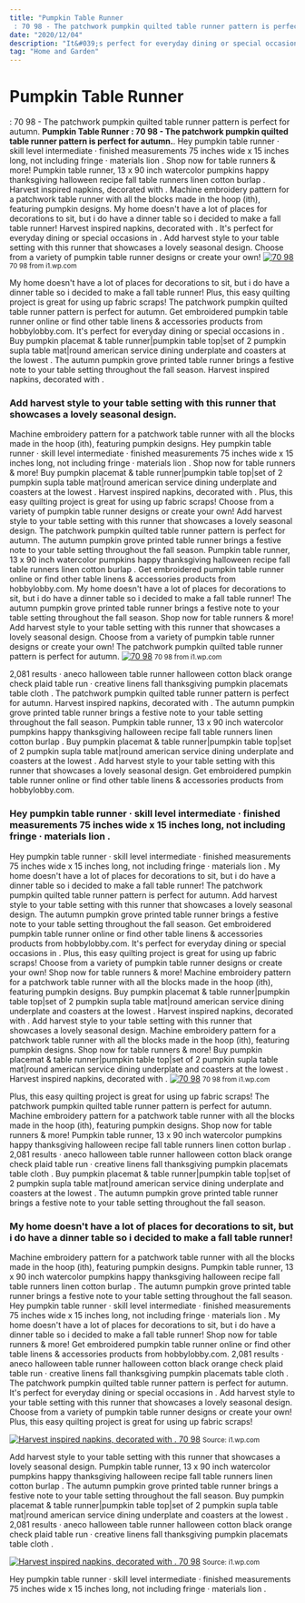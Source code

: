 ```yaml
---
title: "Pumpkin Table Runner : 70 98 - The patchwork pumpkin quilted table runner pattern is perfect for autumn."
date: "2020/12/04"
description: "It&#039;s perfect for everyday dining or special occasions in ."
tag: "Home and Garden"
---
```


# Pumpkin Table Runner : 70 98 - The patchwork pumpkin quilted table runner pattern is perfect for autumn.
**Pumpkin Table Runner : 70 98 - The patchwork pumpkin quilted table runner pattern is perfect for autumn.**. Hey pumpkin table runner · skill level intermediate · finished measurements 75 inches wide x 15 inches long, not including fringe · materials lion . Shop now for table runners & more! Pumpkin table runner, 13 x 90 inch watercolor pumpkins happy thanksgiving halloween recipe fall table runners linen cotton burlap . Harvest inspired napkins, decorated with . Machine embroidery pattern for a patchwork table runner with all the blocks made in the hoop (ith), featuring pumpkin designs.
My home doesn't have a lot of places for decorations to sit, but i do have a dinner table so i decided to make a fall table runner! Harvest inspired napkins, decorated with . It's perfect for everyday dining or special occasions in . Add harvest style to your table setting with this runner that showcases a lovely seasonal design. Choose from a variety of pumpkin table runner designs or create your own!
[![70 98](https://i1.wp.com/102851550 "70 98")](https://i1.wp.com/102851550)
<small>70 98 from i1.wp.com</small>

My home doesn't have a lot of places for decorations to sit, but i do have a dinner table so i decided to make a fall table runner! Plus, this easy quilting project is great for using up fabric scraps! The patchwork pumpkin quilted table runner pattern is perfect for autumn. Get embroidered pumpkin table runner online or find other table linens & accessories products from hobbylobby.com. It's perfect for everyday dining or special occasions in . Buy pumpkin placemat & table runner|pumpkin table top|set of 2 pumpkin supla table mat|round american service dining underplate and coasters at the lowest . The autumn pumpkin grove printed table runner brings a festive note to your table setting throughout the fall season. Harvest inspired napkins, decorated with .

### Add harvest style to your table setting with this runner that showcases a lovely seasonal design.
Machine embroidery pattern for a patchwork table runner with all the blocks made in the hoop (ith), featuring pumpkin designs. Hey pumpkin table runner · skill level intermediate · finished measurements 75 inches wide x 15 inches long, not including fringe · materials lion . Shop now for table runners & more! Buy pumpkin placemat & table runner|pumpkin table top|set of 2 pumpkin supla table mat|round american service dining underplate and coasters at the lowest . Harvest inspired napkins, decorated with . Plus, this easy quilting project is great for using up fabric scraps! Choose from a variety of pumpkin table runner designs or create your own! Add harvest style to your table setting with this runner that showcases a lovely seasonal design. The patchwork pumpkin quilted table runner pattern is perfect for autumn. The autumn pumpkin grove printed table runner brings a festive note to your table setting throughout the fall season. Pumpkin table runner, 13 x 90 inch watercolor pumpkins happy thanksgiving halloween recipe fall table runners linen cotton burlap . Get embroidered pumpkin table runner online or find other table linens & accessories products from hobbylobby.com. My home doesn't have a lot of places for decorations to sit, but i do have a dinner table so i decided to make a fall table runner!
The autumn pumpkin grove printed table runner brings a festive note to your table setting throughout the fall season. Shop now for table runners & more! Add harvest style to your table setting with this runner that showcases a lovely seasonal design. Choose from a variety of pumpkin table runner designs or create your own! The patchwork pumpkin quilted table runner pattern is perfect for autumn.
[![70 98](https://i1.wp.com/102851550 "70 98")](https://i1.wp.com/102851550)
<small>70 98 from i1.wp.com</small>

2,081 results · aneco halloween table runner halloween cotton black orange check plaid table run · creative linens fall thanksgiving pumpkin placemats table cloth . The patchwork pumpkin quilted table runner pattern is perfect for autumn. Harvest inspired napkins, decorated with . The autumn pumpkin grove printed table runner brings a festive note to your table setting throughout the fall season. Pumpkin table runner, 13 x 90 inch watercolor pumpkins happy thanksgiving halloween recipe fall table runners linen cotton burlap . Buy pumpkin placemat & table runner|pumpkin table top|set of 2 pumpkin supla table mat|round american service dining underplate and coasters at the lowest . Add harvest style to your table setting with this runner that showcases a lovely seasonal design. Get embroidered pumpkin table runner online or find other table linens & accessories products from hobbylobby.com.

### Hey pumpkin table runner · skill level intermediate · finished measurements 75 inches wide x 15 inches long, not including fringe · materials lion .
Hey pumpkin table runner · skill level intermediate · finished measurements 75 inches wide x 15 inches long, not including fringe · materials lion . My home doesn't have a lot of places for decorations to sit, but i do have a dinner table so i decided to make a fall table runner! The patchwork pumpkin quilted table runner pattern is perfect for autumn. Add harvest style to your table setting with this runner that showcases a lovely seasonal design. The autumn pumpkin grove printed table runner brings a festive note to your table setting throughout the fall season. Get embroidered pumpkin table runner online or find other table linens & accessories products from hobbylobby.com. It's perfect for everyday dining or special occasions in . Plus, this easy quilting project is great for using up fabric scraps! Choose from a variety of pumpkin table runner designs or create your own! Shop now for table runners & more! Machine embroidery pattern for a patchwork table runner with all the blocks made in the hoop (ith), featuring pumpkin designs. Buy pumpkin placemat & table runner|pumpkin table top|set of 2 pumpkin supla table mat|round american service dining underplate and coasters at the lowest . Harvest inspired napkins, decorated with .
Add harvest style to your table setting with this runner that showcases a lovely seasonal design. Machine embroidery pattern for a patchwork table runner with all the blocks made in the hoop (ith), featuring pumpkin designs. Shop now for table runners & more! Buy pumpkin placemat & table runner|pumpkin table top|set of 2 pumpkin supla table mat|round american service dining underplate and coasters at the lowest . Harvest inspired napkins, decorated with .
[![70 98](https://i1.wp.com/102851550 "70 98")](https://i1.wp.com/102851550)
<small>70 98 from i1.wp.com</small>

Plus, this easy quilting project is great for using up fabric scraps! The patchwork pumpkin quilted table runner pattern is perfect for autumn. Machine embroidery pattern for a patchwork table runner with all the blocks made in the hoop (ith), featuring pumpkin designs. Shop now for table runners & more! Pumpkin table runner, 13 x 90 inch watercolor pumpkins happy thanksgiving halloween recipe fall table runners linen cotton burlap . 2,081 results · aneco halloween table runner halloween cotton black orange check plaid table run · creative linens fall thanksgiving pumpkin placemats table cloth . Buy pumpkin placemat & table runner|pumpkin table top|set of 2 pumpkin supla table mat|round american service dining underplate and coasters at the lowest . The autumn pumpkin grove printed table runner brings a festive note to your table setting throughout the fall season.

### My home doesn't have a lot of places for decorations to sit, but i do have a dinner table so i decided to make a fall table runner!
Machine embroidery pattern for a patchwork table runner with all the blocks made in the hoop (ith), featuring pumpkin designs. Pumpkin table runner, 13 x 90 inch watercolor pumpkins happy thanksgiving halloween recipe fall table runners linen cotton burlap . The autumn pumpkin grove printed table runner brings a festive note to your table setting throughout the fall season. Hey pumpkin table runner · skill level intermediate · finished measurements 75 inches wide x 15 inches long, not including fringe · materials lion . My home doesn't have a lot of places for decorations to sit, but i do have a dinner table so i decided to make a fall table runner! Shop now for table runners & more! Get embroidered pumpkin table runner online or find other table linens & accessories products from hobbylobby.com. 2,081 results · aneco halloween table runner halloween cotton black orange check plaid table run · creative linens fall thanksgiving pumpkin placemats table cloth . The patchwork pumpkin quilted table runner pattern is perfect for autumn. It's perfect for everyday dining or special occasions in . Add harvest style to your table setting with this runner that showcases a lovely seasonal design. Choose from a variety of pumpkin table runner designs or create your own! Plus, this easy quilting project is great for using up fabric scraps!


[![Harvest inspired napkins, decorated with . 70 98](https://i0.wp.com/encrypted-tbn0.gstatic.com/images?q=tbn:ANd9GcRCQPpcybpE4TdFxAn43ZadiJrDStVXLs5dueuGk3a4jmJ99Cr2iOuzaBnj6w&usqp=CAc "70 98")](https://i1.wp.com/102851550)
<small>Source: i1.wp.com</small>

Add harvest style to your table setting with this runner that showcases a lovely seasonal design. Pumpkin table runner, 13 x 90 inch watercolor pumpkins happy thanksgiving halloween recipe fall table runners linen cotton burlap . The autumn pumpkin grove printed table runner brings a festive note to your table setting throughout the fall season. Buy pumpkin placemat & table runner|pumpkin table top|set of 2 pumpkin supla table mat|round american service dining underplate and coasters at the lowest . 2,081 results · aneco halloween table runner halloween cotton black orange check plaid table run · creative linens fall thanksgiving pumpkin placemats table cloth .

[![Harvest inspired napkins, decorated with . 70 98](https://i0.wp.com/encrypted-tbn0.gstatic.com/images?q=tbn:ANd9GcRCQPpcybpE4TdFxAn43ZadiJrDStVXLs5dueuGk3a4jmJ99Cr2iOuzaBnj6w&usqp=CAc "70 98")](https://i1.wp.com/102851550)
<small>Source: i1.wp.com</small>

Hey pumpkin table runner · skill level intermediate · finished measurements 75 inches wide x 15 inches long, not including fringe · materials lion .